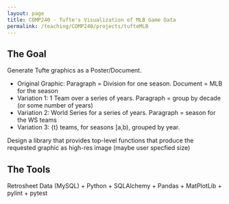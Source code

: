 ```yaml
---
layout: page
title: COMP240 - Tufte's Visualization of MLB Game Data
permalink: /teaching/COMP240/projects/tufteMLB
---
```


## The Goal

Generate Tufte graphics as a Poster/Document.
* Original Graphic: Paragraph = Division for one season. Document = MLB for the season
* Variation 1: 1 Team over a series of years. Paragraph = group by decade (or some number of years)
* Variation 2: World Series for a series of years. Paragraph = season for the WS teams
* Variation 3: {t} teams, for seasons [a,b), grouped by year.

Design a library that provides top-level functions that produce the requested graphic as
high-res image (maybe user specfied size)

## The Tools

Retrosheet Data (MySQL) + Python + SQLAlchemy + Pandas + MatPlotLib + pylint + pytest
